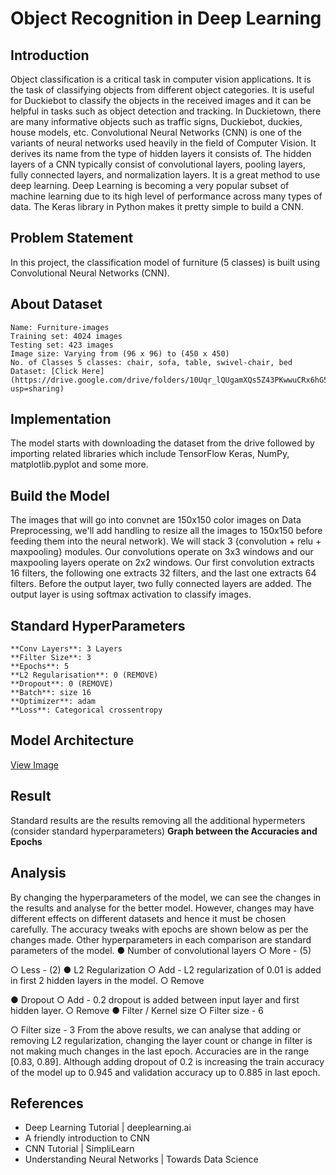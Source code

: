 # Object Recognition in Deep Learning
## Introduction

Object classification is a critical task in computer vision applications. It is the task of classifying objects from different object categories. It is useful for Duckiebot to classify the objects in the received images and it can be helpful in tasks such as object detection and tracking. In Duckietown, there are many informative objects such as traffic signs, Duckiebot, duckies, house models, etc. Convolutional Neural Networks (CNN) is one of the variants of neural networks used heavily in the field of Computer Vision. It derives its name from the type of hidden layers it consists of. The hidden layers of a CNN typically consist of convolutional layers, pooling layers, fully connected layers, and normalization layers. It is a great method to use deep learning. Deep Learning is becoming a very popular subset of machine learning due to its high level of performance across many types of data. The Keras library in Python makes it pretty simple to build a CNN.

## Problem Statement

In this project, the classification model of furniture (5 classes) is built using Convolutional Neural Networks (CNN).

## About Dataset
```
Name: Furniture-images
Training set: 4024 images
Testing set: 423 images
Image size: Varying from (96 x 96) to (450 x 450)
No. of Classes 5 classes: chair, sofa, table, swivel-chair, bed
Dataset: [Click Here](https://drive.google.com/drive/folders/10Uqr_lQUgamXQs5Z43PKwwuCRx6hG52b?usp=sharing)
```

## Implementation

The model starts with downloading the dataset from the drive followed by importing related libraries which include TensorFlow Keras, NumPy, matplotlib.pyplot and some more.

## Build the Model
The images that will go into convnet are 150x150 color images on Data Preprocessing, we'll add handling to resize all the images to 150x150 before feeding them into the neural network). We will stack 3 {convolution + relu + maxpooling} modules. Our convolutions operate on 3x3 windows and our maxpooling layers operate on 2x2 windows. Our first convolution extracts 16 filters, the following one extracts 32 filters, and the last one extracts 64 filters. Before the output layer, two fully connected layers are added. The output layer is using softmax activation to classify images.

## Standard HyperParameters

```
**Conv Layers**: 3 Layers
**Filter Size**: 3
**Epochs**: 5
**L2 Regularisation**: 0 (REMOVE)
**Dropout**: 0 (REMOVE)
**Batch**: size 16
**Optimizer**: adam
**Loss**: Categorical crossentropy
```
## Model Architecture

[View Image]()


## Result

Standard results are the results removing all the additional hypermeters (consider standard hyperparameters) 
**Graph between the Accuracies and Epochs**

## Analysis

By changing the hyperparameters of the model, we can see the changes in the results and analyse for the better model. However, changes may have different effects on different datasets and hence it must be chosen carefully. The accuracy tweaks with epochs are shown below as per the changes made. Other hyperparameters in each comparison are standard parameters of the model.
● Number of convolutional layers
○ More - (5)


○ Less - (2)
● L2 Regularization
○ Add - L2 regularization of 0.01 is added in first 2 hidden layers in the model.
○ Remove


● Dropout
○ Add - 0.2 dropout is added between input layer and first hidden layer.
○ Remove
● Filter / Kernel size
○ Filter size - 6


○ Filter size - 3
From the above results, we can analyse that adding or removing L2 regularization, changing the layer count or change in filter is not making much changes in the last epoch. Accuracies are in the range [0.83, 0.89]. Although adding dropout of 0.2 is increasing the train accuracy of the model up to 0.945 and validation accuracy up to 0.885 in last epoch.

## References

* Deep Learning Tutorial | deeplearning.ai
* A friendly introduction to CNN
* CNN Tutorial | SimpliLearn
* Understanding Neural Networks | Towards Data Science
